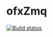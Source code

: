 # ofxZmq

[![Build status](https://travis-ci.org/jvcleave/ofxZmq.svg?branch=master)](https://travis-ci.org/jvcleave/ofxZmq)
